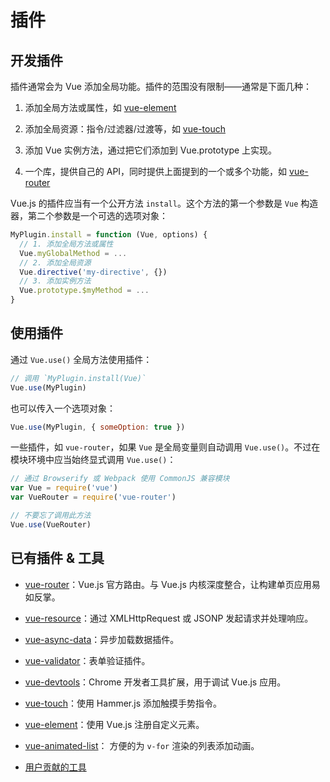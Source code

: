 # 插件

## 开发插件

插件通常会为 Vue 添加全局功能。插件的范围没有限制——通常是下面几种：

1. 添加全局方法或属性，如 [vue-element](https://github.com/vuejs/vue-element)

2. 添加全局资源：指令/过滤器/过渡等，如 [vue-touch](https://github.com/vuejs/vue-touch)

3. 添加 Vue 实例方法，通过把它们添加到 Vue.prototype 上实现。

4. 一个库，提供自己的 API，同时提供上面提到的一个或多个功能，如 [vue-router](https://github.com/vuejs/vue-router)

Vue.js 的插件应当有一个公开方法 `install`。这个方法的第一个参数是 `Vue` 构造器，第二个参数是一个可选的选项对象：

``` js
MyPlugin.install = function (Vue, options) {
  // 1. 添加全局方法或属性
  Vue.myGlobalMethod = ...
  // 2. 添加全局资源
  Vue.directive('my-directive', {})
  // 3. 添加实例方法
  Vue.prototype.$myMethod = ...
}
```

## 使用插件

通过 `Vue.use()` 全局方法使用插件：

``` js
// 调用 `MyPlugin.install(Vue)`
Vue.use(MyPlugin)
```

也可以传入一个选项对象：

``` js
Vue.use(MyPlugin, { someOption: true })
```

一些插件，如 `vue-router`，如果 `Vue` 是全局变量则自动调用 `Vue.use()`。不过在模块环境中应当始终显式调用 `Vue.use()`：

``` js
// 通过 Browserify 或 Webpack 使用 CommonJS 兼容模块
var Vue = require('vue')
var VueRouter = require('vue-router')

// 不要忘了调用此方法
Vue.use(VueRouter)
```

## 已有插件 & 工具

- [vue-router](https://github.com/vuejs/vue-router)：Vue.js 官方路由。与 Vue.js 内核深度整合，让构建单页应用易如反掌。

- [vue-resource](https://github.com/vuejs/vue-resource)：通过 XMLHttpRequest 或 JSONP 发起请求并处理响应。

- [vue-async-data](https://github.com/vuejs/vue-async-data)：异步加载数据插件。

- [vue-validator](https://github.com/vuejs/vue-validator)：表单验证插件。

- [vue-devtools](https://github.com/vuejs/vue-devtools)：Chrome 开发者工具扩展，用于调试  Vue.js 应用。

- [vue-touch](https://github.com/vuejs/vue-touch)：使用 Hammer.js 添加触摸手势指令。

- [vue-element](https://github.com/vuejs/vue-element)：使用 Vue.js 注册自定义元素。

- [vue-animated-list](https://github.com/vuejs/vue-animated-list)： 方便的为 `v-for` 渲染的列表添加动画。

- [用户贡献的工具](https://github.com/vuejs/awesome-vue#libraries--plugins)
